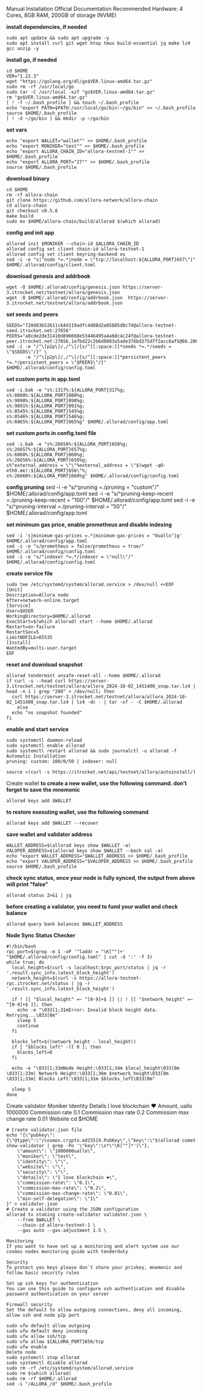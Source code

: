 Manual Installation
Official Documentation
Recommended Hardware: 4 Cores, 8GB RAM, 200GB of storage (NVME)

**install dependencies, if needed**
```
sudo apt update && sudo apt upgrade -y
sudo apt install curl git wget htop tmux build-essential jq make lz4 gcc unzip -y
```

**install go, if needed**
```
cd $HOME
VER="1.22.3"
wget "https://golang.org/dl/go$VER.linux-amd64.tar.gz"
sudo rm -rf /usr/local/go
sudo tar -C /usr/local -xzf "go$VER.linux-amd64.tar.gz"
rm "go$VER.linux-amd64.tar.gz"
[ ! -f ~/.bash_profile ] && touch ~/.bash_profile
echo "export PATH=$PATH:/usr/local/go/bin:~/go/bin" >> ~/.bash_profile
source $HOME/.bash_profile
[ ! -d ~/go/bin ] && mkdir -p ~/go/bin
```

**set vars**
```
echo "export WALLET="wallet"" >> $HOME/.bash_profile
echo "export MONIKER="test"" >> $HOME/.bash_profile
echo "export ALLORA_CHAIN_ID="allora-testnet-1"" >> $HOME/.bash_profile
echo "export ALLORA_PORT="27"" >> $HOME/.bash_profile
source $HOME/.bash_profile
```

**download binary**
```
cd $HOME
rm -rf allora-chain
git clone https://github.com/allora-network/allora-chain
cd allora-chain
git checkout v0.5.0
make build
sudo mv $HOME/allora-chain/build/allorad $(which allorad)
```

**config and init app**
```
allorad init $MONIKER --chain-id $ALLORA_CHAIN_ID 
allorad config set client chain-id allora-testnet-1
allorad config set client keyring-backend os
sed -i -e "s|^node *=.*|node = \"tcp://localhost:${ALLORA_PORT}657\"|" $HOME/.allorad/config/client.toml
```

**download genesis and addrbook**
```
wget -O $HOME/.allorad/config/genesis.json https://server-3.itrocket.net/testnet/allora/genesis.json
wget -O $HOME/.allorad/config/addrbook.json  https://server-3.itrocket.net/testnet/allora/addrbook.json
```

**set seeds and peers**
```
SEEDS="720d83b52611c64d119adfc4d08d2e85885d8c74@allora-testnet-seed.itrocket.net:27656"
PEERS="a8cde2de31410d896668e53446495a4a68c4c24f@allora-testnet-peer.itrocket.net:27656,1e7bd22c2b6d8083a5ade376bd275d7f2acc8af5@66.206.8.130:26656,a6c8e1663045aa71a2c8d556bf3540a89e049d22@65.108.125.39:11656,1ec4d1954ce3631274d57a9b60f5ffb5f9e4d841@66.70.177.125:27656,c8f7c18f98ada342100c7bade62a28a244188951@204.29.146.8:26656,d3c79122924ff477e941ec0ca1ed775cfb01ca20@66.35.84.140:26656,140eced7d38fa5d9588403d9cc63522d52c8d221@65.21.230.12:26656,0f6b64fcd38872d18a78d89e090a5e6928883d52@8.209.116.116:26656,03549def142b0b473734ebdcc5693d0973fedf84@116.202.214.251:26656,714460df7c5a80827fd9bfc64c88c0fad55dcffd@116.202.50.44:34656"
sed -i -e "/^\[p2p\]/,/^\[/{s/^[[:space:]]*seeds *=.*/seeds = \"$SEEDS\"/}" \
       -e "/^\[p2p\]/,/^\[/{s/^[[:space:]]*persistent_peers *=.*/persistent_peers = \"$PEERS\"/}" $HOME/.allorad/config/config.toml
```


**set custom ports in app.toml**
```
sed -i.bak -e "s%:1317%:${ALLORA_PORT}317%g;
s%:8080%:${ALLORA_PORT}080%g;
s%:9090%:${ALLORA_PORT}090%g;
s%:9091%:${ALLORA_PORT}091%g;
s%:8545%:${ALLORA_PORT}545%g;
s%:8546%:${ALLORA_PORT}546%g;
s%:6065%:${ALLORA_PORT}065%g" $HOME/.allorad/config/app.toml
```

**set custom ports in config.toml file**
```
sed -i.bak -e "s%:26658%:${ALLORA_PORT}658%g;
s%:26657%:${ALLORA_PORT}657%g;
s%:6060%:${ALLORA_PORT}060%g;
s%:26656%:${ALLORA_PORT}656%g;
s%^external_address = \"\"%external_address = \"$(wget -qO- eth0.me):${ALLORA_PORT}656\"%;
s%:26660%:${ALLORA_PORT}660%g" $HOME/.allorad/config/config.toml
```

**config pruning**
sed -i -e "s/^pruning *=.*/pruning = \"custom\"/" $HOME/.allorad/config/app.toml
sed -i -e "s/^pruning-keep-recent *=.*/pruning-keep-recent = \"100\"/" $HOME/.allorad/config/app.toml
sed -i -e "s/^pruning-interval *=.*/pruning-interval = \"50\"/" $HOME/.allorad/config/app.toml

**set minimum gas price, enable prometheus and disable indexing**
```
sed -i 's|minimum-gas-prices =.*|minimum-gas-prices = "0uallo"|g' $HOME/.allorad/config/app.toml
sed -i -e "s/prometheus = false/prometheus = true/" $HOME/.allorad/config/config.toml
sed -i -e "s/^indexer *=.*/indexer = \"null\"/" $HOME/.allorad/config/config.toml
```

**create service file**
```
sudo tee /etc/systemd/system/allorad.service > /dev/null <<EOF
[Unit]
Description=Allora node
After=network-online.target
[Service]
User=$USER
WorkingDirectory=$HOME/.allorad
ExecStart=$(which allorad) start --home $HOME/.allorad
Restart=on-failure
RestartSec=5
LimitNOFILE=65535
[Install]
WantedBy=multi-user.target
EOF
```

**reset and download snapshot**
```
allorad tendermint unsafe-reset-all --home $HOME/.allorad
if curl -s --head curl https://server-3.itrocket.net/testnet/allora/allora_2024-10-02_1451400_snap.tar.lz4 | head -n 1 | grep "200" > /dev/null; then
  curl https://server-3.itrocket.net/testnet/allora/allora_2024-10-02_1451400_snap.tar.lz4 | lz4 -dc - | tar -xf - -C $HOME/.allorad
    else
  echo "no snapshot founded"
fi
```

**enable and start service**
```
sudo systemctl daemon-reload
sudo systemctl enable allorad
sudo systemctl restart allorad && sudo journalctl -u allorad -f
Automatic Installation
pruning: custom: 100/0/50 | indexer: null

source <(curl -s https://itrocket.net/api/testnet/allora/autoinstall/)
```

Create wallet
**to create a new wallet, use the following command. don’t forget to save the mnemonic**
```
allorad keys add $WALLET
```

**to restore exexuting wallet, use the following command**
```
allorad keys add $WALLET --recover
```

**save wallet and validator address**
```
WALLET_ADDRESS=$(allorad keys show $WALLET -a)
VALOPER_ADDRESS=$(allorad keys show $WALLET --bech val -a)
echo "export WALLET_ADDRESS="$WALLET_ADDRESS >> $HOME/.bash_profile
echo "export VALOPER_ADDRESS="$VALOPER_ADDRESS >> $HOME/.bash_profile
source $HOME/.bash_profile
```

**check sync status, once your node is fully synced, the output from above will print "false"**
```
allorad status 2>&1 | jq 
```

**before creating a validator, you need to fund your wallet and check balance**
```
allorad query bank balances $WALLET_ADDRESS
```

**Node Sync Status Checker**
```
#!/bin/bash
rpc_port=$(grep -m 1 -oP '^laddr = "\K[^"]+' "$HOME/.allorad/config/config.toml" | cut -d ':' -f 3)
while true; do
  local_height=$(curl -s localhost:$rpc_port/status | jq -r '.result.sync_info.latest_block_height')
  network_height=$(curl -s https://allora-testnet-rpc.itrocket.net/status | jq -r '.result.sync_info.latest_block_height')

  if ! [[ "$local_height" =~ ^[0-9]+$ ]] || ! [[ "$network_height" =~ ^[0-9]+$ ]]; then
    echo -e "\033[1;31mError: Invalid block height data. Retrying...\033[0m"
    sleep 5
    continue
  fi

  blocks_left=$((network_height - local_height))
  if [ "$blocks_left" -lt 0 ]; then
    blocks_left=0
  fi

  echo -e "\033[1;33mNode Height:\033[1;34m $local_height\033[0m \033[1;33m| Network Height:\033[1;36m $network_height\033[0m \033[1;33m| Blocks Left:\033[1;31m $blocks_left\033[0m"

  sleep 5
done
```

Create validator
Moniker
Identity
Details
I love blockchain ❤️
Amount, uallo
1000000
Commission rate
0.1
Commission max rate
0.2
Commission max change rate
0.01
Website
cd $HOME
```
# Create validator.json file
echo "{\"pubkey\":{\"@type\":\"/cosmos.crypto.ed25519.PubKey\",\"key\":\"$(allorad comet show-validator | grep -Po '\"key\":\s*\"\K[^"]*')\"},
    \"amount\": \"1000000uallo\",
    \"moniker\": \"test\",
    \"identity\": \"\",
    \"website\": \"\",
    \"security\": \"\",
    \"details\": \"I love blockchain ❤️\",
    \"commission-rate\": \"0.1\",
    \"commission-max-rate\": \"0.2\",
    \"commission-max-change-rate\": \"0.01\",
    \"min-self-delegation\": \"1\"
}" > validator.json
# Create a validator using the JSON configuration
allorad tx staking create-validator validator.json \
    --from $WALLET \
    --chain-id allora-testnet-1 \
	--gas auto --gas-adjustment 1.5 \
	
Monitoring
If you want to have set up a monitoring and alert system use our cosmos nodes monitoring guide with tenderduty

Security
To protect you keys please don`t share your privkey, mnemonic and follow basic security rules

Set up ssh keys for authentication
You can use this guide to configure ssh authentication and disable password authentication on your server

Firewall security
Set the default to allow outgoing connections, deny all incoming, allow ssh and node p2p port

sudo ufw default allow outgoing 
sudo ufw default deny incoming 
sudo ufw allow ssh/tcp 
sudo ufw allow ${ALLORA_PORT}656/tcp
sudo ufw enable
Delete node
sudo systemctl stop allorad
sudo systemctl disable allorad
sudo rm -rf /etc/systemd/system/allorad.service
sudo rm $(which allorad)
sudo rm -rf $HOME/.allorad
sed -i "/ALLORA_/d" $HOME/.bash_profile
